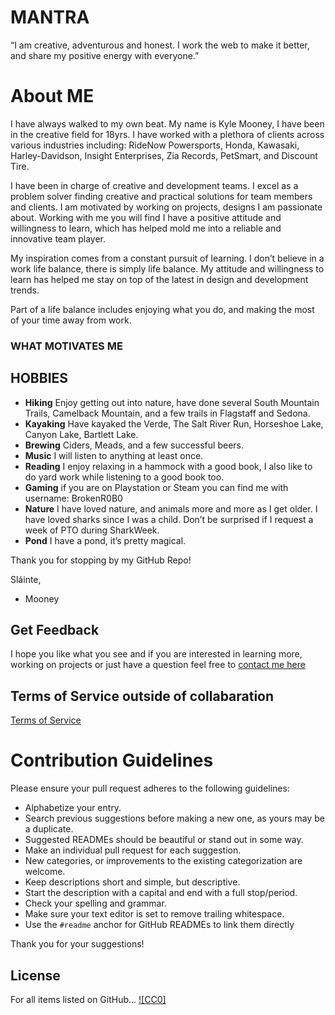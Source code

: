 # MANTRA 
“I am creative, adventurous and honest. I work the web to make it better, and share my positive energy with everyone.”

# About ME
I have always walked to my own beat. My name is Kyle Mooney, I have been in the creative field for 18yrs.  I have worked with a plethora of clients across various industries including: 
RideNow Powersports, Honda, Kawasaki, Harley-Davidson, Insight Enterprises, Zia Records, PetSmart, and Discount Tire. 

I have been in charge of creative and development teams. I excel as a problem solver finding creative and practical solutions for team members and clients. I am motivated by working on projects, designs I am passionate about. Working with me you will find I have a positive attitude and willingness to learn, which has helped mold me into a reliable and innovative team player.

My inspiration comes from a constant pursuit of learning. I don’t believe in a work life balance, there is simply life balance. My attitude and willingness to learn has helped me stay on top of the latest in design and development trends. 

Part of a life balance includes enjoying what you do, and making the most of your time away from work. 

### WHAT MOTIVATES ME
## HOBBIES
+ **Hiking** Enjoy getting out into nature, have done several South Mountain Trails, Camelback Mountain, and a few trails in Flagstaff and Sedona. 
+ **Kayaking** Have kayaked the Verde, The Salt River Run, Horseshoe Lake, Canyon Lake, Bartlett Lake. 
+ **Brewing** Ciders, Meads, and a few successful beers. 
+ **Music** I will listen to anything at least once. 
+ **Reading** I enjoy relaxing in a hammock with a good book, I also like to do yard work while listening to a good book too.
+ **Gaming** if you are on Playstation or Steam you can find me with username: BrokenR0B0
+ **Nature** I have loved nature, and animals more and more as I get older. I have loved sharks since I was a child. Don’t be surprised if I request a week of PTO during SharkWeek. 
+ **Pond** I have a pond, it’s pretty magical. 

Thank you for stopping by my GitHub Repo!

Sláinte,

- Mooney

## Get Feedback
I hope you like what you see and if you are interested in learning more, working on projects or just have a question feel free to [contact me here](https://www.kylemooney.me/contact/)

## Terms of Service outside of collabaration
[Terms of Service](https://www.kylemooney.me/terms-service/)

# Contribution Guidelines
Please ensure your pull request adheres to the following guidelines:

- Alphabetize your entry.
- Search previous suggestions before making a new one, as yours may be a duplicate.
- Suggested READMEs should be beautiful or stand out in some way.
- Make an individual pull request for each suggestion.
- New categories, or improvements to the existing categorization are welcome.
- Keep descriptions short and simple, but descriptive.
- Start the description with a capital and end with a full stop/period.
- Check your spelling and grammar.
- Make sure your text editor is set to remove trailing whitespace.
- Use the `#readme` anchor for GitHub READMEs to link them directly

Thank you for your suggestions!


## License
For all items listed on GitHub...
[![CC0]](https://creativecommons.org/publicdomain/zero/1.0/)
